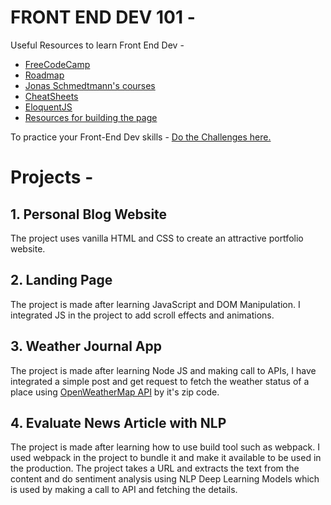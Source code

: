 # FRONT END DEV 101 -

Useful Resources to learn Front End Dev - 
- [FreeCodeCamp](https://www.freecodecamp.org/learn)
- [Roadmap](https://coggle.it/diagram/XfeRbWj7xy3dsEX8/t/web-development-in-2020)
- [Jonas Schmedtmann's courses](https://www.udemy.com/user/jonasschmedtmann/)
- [CheatSheets](https://github.com/logeshpaul/Frontend-Cheat-Sheets)
- [EloquentJS](https://eloquentjavascript.net/)
- [Resources for building the page](http://codingheroes.io/resources/)

To practice your Front-End Dev skills - [Do the Challenges here.](https://www.frontendmentor.io/challenges)

# Projects - 

## 1. Personal Blog Website
The project uses vanilla HTML and CSS to create an attractive portfolio website.

## 2. Landing Page
The project is made after learning JavaScript and DOM Manipulation. I integrated JS in the project to add scroll effects and animations. 

## 3. Weather Journal App
The project is made after learning Node JS and making call to APIs, I have integrated a simple post and get request to fetch the weather status of a place using [OpenWeatherMap API](https://openweathermap.org/guide) by it's zip code.

## 4. Evaluate News Article with NLP
The project is made after learning how to use build tool such as webpack. I used webpack in the project to bundle it and make it available to be used in the production. The project takes a URL and extracts the text from the content and do sentiment analysis using NLP Deep Learning Models which is used by making a call to API and fetching the details.

